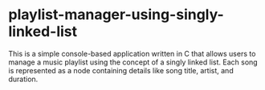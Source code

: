 # playlist-manager-using-singly-linked-list
This is a simple console-based application written in C that allows users to manage a music playlist using the concept of a singly linked list. Each song is represented as a node containing details like song title, artist, and duration.
